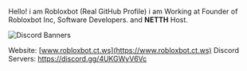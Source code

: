 Hello! i am Robloxbot (Real GitHub Profile)
i am Working at Founder of Robloxbot Inc, Software Developers. and **NETTH** Host.

<img src="https://files.catbox.moe/pqbmad.png" alt="Discord Banners">

Website: [www.robloxbot.ct.ws](https://www.robloxbot.ct.ws)
Discord Servers: https://discord.gg/4UKGWyV6Vc
